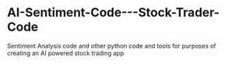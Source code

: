 # AI-Sentiment-Code---Stock-Trader-Code
Sentiment Analysis code and other python code and tools for purposes of creating an AI powered stock trading app
